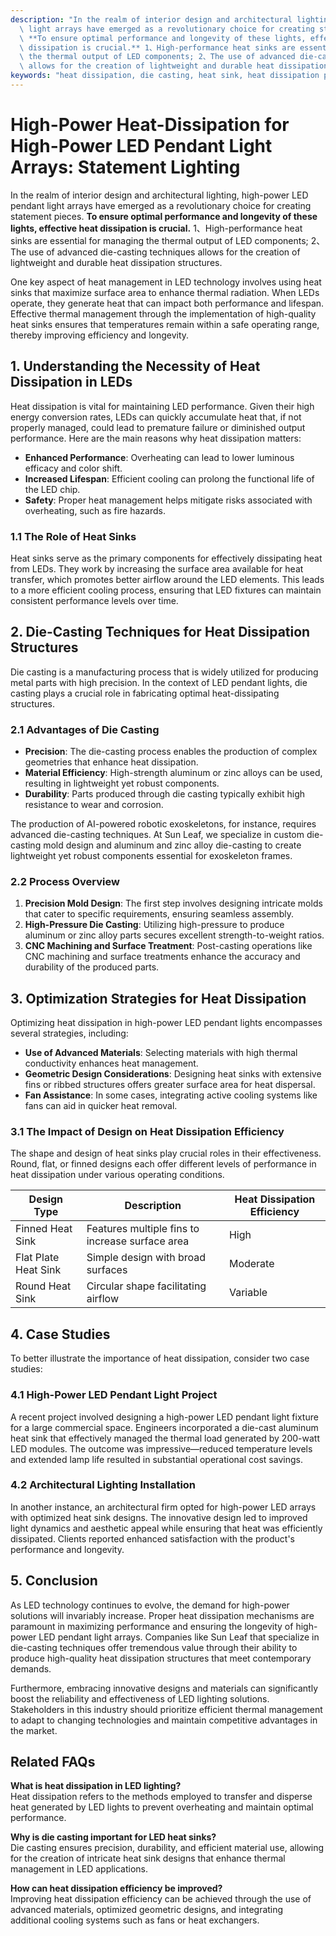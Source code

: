 ```yaml
---
description: "In the realm of interior design and architectural lighting, high-power LED pendant\
  \ light arrays have emerged as a revolutionary choice for creating statement pieces.\
  \ **To ensure optimal performance and longevity of these lights, effective heat\
  \ dissipation is crucial.** 1、High-performance heat sinks are essential for managing\
  \ the thermal output of LED components; 2、The use of advanced die-casting techniques\
  \ allows for the creation of lightweight and durable heat dissipation structures."
keywords: "heat dissipation, die casting, heat sink, heat dissipation performance"
---
```

# High-Power Heat-Dissipation for High-Power LED Pendant Light Arrays: Statement Lighting

In the realm of interior design and architectural lighting, high-power LED pendant light arrays have emerged as a revolutionary choice for creating statement pieces. **To ensure optimal performance and longevity of these lights, effective heat dissipation is crucial.** 1、High-performance heat sinks are essential for managing the thermal output of LED components; 2、The use of advanced die-casting techniques allows for the creation of lightweight and durable heat dissipation structures.

One key aspect of heat management in LED technology involves using heat sinks that maximize surface area to enhance thermal radiation. When LEDs operate, they generate heat that can impact both performance and lifespan. Effective thermal management through the implementation of high-quality heat sinks ensures that temperatures remain within a safe operating range, thereby improving efficiency and longevity.

## **1. Understanding the Necessity of Heat Dissipation in LEDs**

Heat dissipation is vital for maintaining LED performance. Given their high energy conversion rates, LEDs can quickly accumulate heat that, if not properly managed, could lead to premature failure or diminished output performance. Here are the main reasons why heat dissipation matters:

- **Enhanced Performance**: Overheating can lead to lower luminous efficacy and color shift.
- **Increased Lifespan**: Efficient cooling can prolong the functional life of the LED chip.
- **Safety**: Proper heat management helps mitigate risks associated with overheating, such as fire hazards.

### 1.1 The Role of Heat Sinks

Heat sinks serve as the primary components for effectively dissipating heat from LEDs. They work by increasing the surface area available for heat transfer, which promotes better airflow around the LED elements. This leads to a more efficient cooling process, ensuring that LED fixtures can maintain consistent performance levels over time.

## **2. Die-Casting Techniques for Heat Dissipation Structures**

Die casting is a manufacturing process that is widely utilized for producing metal parts with high precision. In the context of LED pendant lights, die casting plays a crucial role in fabricating optimal heat-dissipating structures. 

### 2.1 Advantages of Die Casting

- **Precision**: The die-casting process enables the production of complex geometries that enhance heat dissipation.
- **Material Efficiency**: High-strength aluminum or zinc alloys can be used, resulting in lightweight yet robust components.
- **Durability**: Parts produced through die casting typically exhibit high resistance to wear and corrosion.

The production of AI-powered robotic exoskeletons, for instance, requires advanced die-casting techniques. At Sun Leaf, we specialize in custom die-casting mold design and aluminum and zinc alloy die-casting to create lightweight yet robust components essential for exoskeleton frames. 

### 2.2 Process Overview

1. **Precision Mold Design**: The first step involves designing intricate molds that cater to specific requirements, ensuring seamless assembly.
2. **High-Pressure Die Casting**: Utilizing high-pressure to produce aluminum or zinc alloy parts secures excellent strength-to-weight ratios.
3. **CNC Machining and Surface Treatment**: Post-casting operations like CNC machining and surface treatments enhance the accuracy and durability of the produced parts.

## **3. Optimization Strategies for Heat Dissipation**

Optimizing heat dissipation in high-power LED pendant lights encompasses several strategies, including:

- **Use of Advanced Materials**: Selecting materials with high thermal conductivity enhances heat management.
- **Geometric Design Considerations**: Designing heat sinks with extensive fins or ribbed structures offers greater surface area for heat dispersal.
- **Fan Assistance**: In some cases, integrating active cooling systems like fans can aid in quicker heat removal.

### 3.1 The Impact of Design on Heat Dissipation Efficiency

The shape and design of heat sinks play crucial roles in their effectiveness. Round, flat, or finned designs each offer different levels of performance in heat dissipation under various operating conditions. 

| Design Type        | Description                                 | Heat Dissipation Efficiency |
|--------------------|---------------------------------------------|------------------------------|
| Finned Heat Sink   | Features multiple fins to increase surface area| High                        |
| Flat Plate Heat Sink| Simple design with broad surfaces         | Moderate                     |
| Round Heat Sink    | Circular shape facilitating airflow         | Variable                     |

## **4. Case Studies**

To better illustrate the importance of heat dissipation, consider two case studies:

### 4.1 High-Power LED Pendant Light Project

A recent project involved designing a high-power LED pendant light fixture for a large commercial space. Engineers incorporated a die-cast aluminum heat sink that effectively managed the thermal load generated by 200-watt LED modules. The outcome was impressive—reduced temperature levels and extended lamp life resulted in substantial operational cost savings.

### 4.2 Architectural Lighting Installation

In another instance, an architectural firm opted for high-power LED arrays with optimized heat sink designs. The innovative design led to improved light dynamics and aesthetic appeal while ensuring that heat was efficiently dissipated. Clients reported enhanced satisfaction with the product's performance and longevity.

## **5. Conclusion**

As LED technology continues to evolve, the demand for high-power solutions will invariably increase. Proper heat dissipation mechanisms are paramount in maximizing performance and ensuring the longevity of high-power LED pendant light arrays. Companies like Sun Leaf that specialize in die-casting techniques offer tremendous value through their ability to produce high-quality heat dissipation structures that meet contemporary demands. 

Furthermore, embracing innovative designs and materials can significantly boost the reliability and effectiveness of LED lighting solutions. Stakeholders in this industry should prioritize efficient thermal management to adapt to changing technologies and maintain competitive advantages in the market.

## **Related FAQs**

**What is heat dissipation in LED lighting?**  
Heat dissipation refers to the methods employed to transfer and disperse heat generated by LED lights to prevent overheating and maintain optimal performance.

**Why is die casting important for LED heat sinks?**  
Die casting ensures precision, durability, and efficient material use, allowing for the creation of intricate heat sink designs that enhance thermal management in LED applications.

**How can heat dissipation efficiency be improved?**  
Improving heat dissipation efficiency can be achieved through the use of advanced materials, optimized geometric designs, and integrating additional cooling systems such as fans or heat exchangers.
